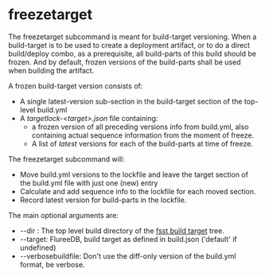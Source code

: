 # freezetarget
The freezetarget subcommand is meant for build-target versioning. When a build-target is to be used to create a deployment artifact,
or to do a direct build/deploy combo, as a prerequisite, all build-parts of this build should be frozen. And by default, frozen versions of the build-parts
shall be used when building the artifact.

A frozen build-target version consists of:
* A single latest-version sub-section in the build-target section of the top-level build.yml
* A *targetlock-\<target>.json* file containing:
  * a frozen version of all preceding versions info from build.yml, also containing actual sequence information from the moment of freeze.
  * A list of *latest* versions for each of the build-parts at time of freeze.

  
The freezetarget subcommand will:
* Move build.yml versions to the lockfile and leave the target section of the build.yml file with just one (new) entry 
* Calculate and add sequence info to the lockfile for each moved section.
* Record latest version for build-parts in the lockfile.

The main optional arguments are:

* --dir : The top level build directory of the [fsst build target](buildtarget.MD) tree.
* --target: FlureeDB, build target as defined in build.json ('default' if undefined)
* --verbosebuildfile: Don't use the diff-only version of the build.yml format, be verbose.
